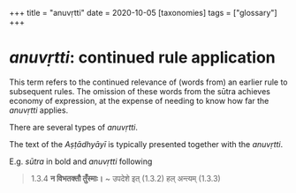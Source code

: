 +++
title = "anuvṛtti"
date = 2020-10-05
[taxonomies]
tags = ["glossary"]
+++

# *anuvṛtti*: continued rule application

This term refers to the continued relevance of (words from) an earlier rule to
subsequent rules. The omission of these words from the sūtra achieves economy of
expression, at the expense of needing to know how far the *anuvṛtti* applies.

There are several types of *anuvṛtti*.

The text of the *Aṣṭādhyāyī* is typically presented together with the *anuvṛtti*.

E.g. *sūtra* in bold and *anuvṛtti* following

> <span class="devanagari">1.3.4 **न विभतक्तौ तुँस्माः।** ~ उपदेशे इत् (1.3.2) हल् अन्त्यम् (1.3.3)

